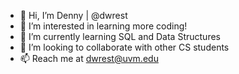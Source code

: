 - 👋 Hi, I’m Denny | @dwrest
- 👀 I’m interested in learning more coding!
- 🌱 I’m currently learning SQL and Data Structures
- 💞️ I’m looking to collaborate with other CS students
- 📫 Reach me at dwrest@uvm.edu

<!---
dwrest/dwrest is a ✨ special ✨ repository because its `README.md` (this file) appears on your GitHub profile.
You can click the Preview link to take a look at your changes.
--->
